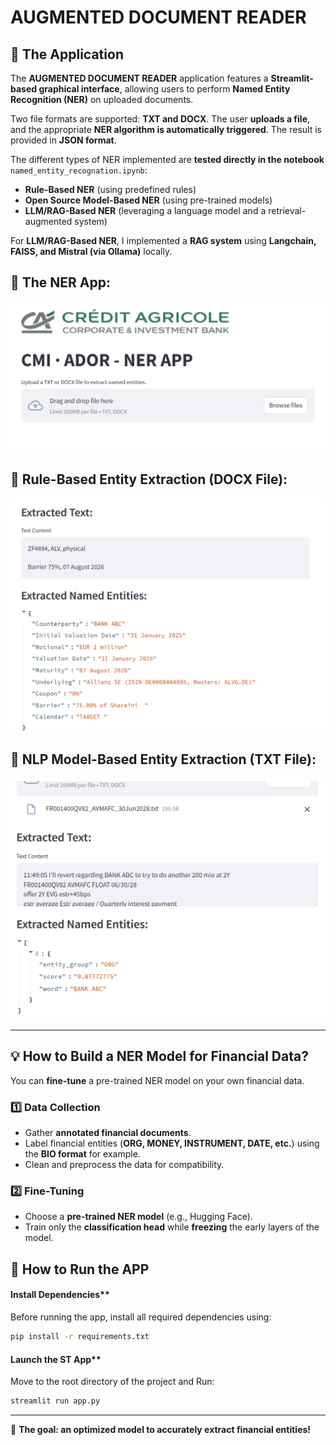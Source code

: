 # **AUGMENTED DOCUMENT READER**

## **📌 The Application**
The **AUGMENTED DOCUMENT READER** application features a **Streamlit-based graphical interface**, allowing users to perform **Named Entity Recognition (NER)** on uploaded documents.

Two file formats are supported: **TXT and DOCX**. The user **uploads a file**, and the appropriate **NER algorithm is automatically triggered**. The result is provided in **JSON format**.

The different types of NER implemented are **tested directly in the notebook** `named_entity_recognation.ipynb`:
- **Rule-Based NER** (using predefined rules)
- **Open Source Model-Based NER** (using pre-trained models)
- **LLM/RAG-Based NER** (leveraging a language model and a retrieval-augmented system)

For **LLM/RAG-Based NER**, I implemented a **RAG system** using **Langchain, FAISS, and Mistral (via Ollama)** locally.

## **🔹 The NER App:**
![The NER App](src/images/app.png)

## **🔹 Rule-Based Entity Extraction (DOCX File):**
![The NER App](src/images/v_docx.png)

## **🔹 NLP Model-Based Entity Extraction (TXT File):**
![The NER App](src/images/v_txt.png)

---

## **💡 How to Build a NER Model for Financial Data?**
You can **fine-tune** a pre-trained NER model on your own financial data.

### **1️⃣ Data Collection**
- Gather **annotated financial documents**.  
- Label financial entities (**ORG, MONEY, INSTRUMENT, DATE, etc.**) using the **BIO format** for example.  
- Clean and preprocess the data for compatibility.  

### **2️⃣ Fine-Tuning**
- Choose a **pre-trained NER model** (e.g., Hugging Face).  
- Train only the **classification head** while **freezing** the early layers of the model.  

## **🚀 How to Run the APP**
#### Install Dependencies**
Before running the app, install all required dependencies using:
```bash
pip install -r requirements.txt
```

#### Launch the ST App**
Move to the root directory of the project and Run:
```bash
streamlit run app.py
```
---

🚀 **The goal: an optimized model to accurately extract financial entities!**

